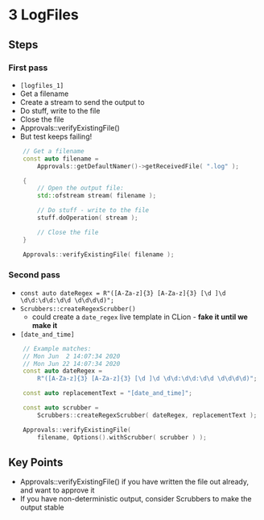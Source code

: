 # 3 LogFiles

## Steps

### First pass

* `[logfiles_1]`
* Get a filename
* Create a stream to send the output to
* Do stuff, write to the file
* Close the file
* Approvals::verifyExistingFile()
* But test keeps failing!

```c++
    // Get a filename
    const auto filename =
        Approvals::getDefaultNamer()->getReceivedFile( ".log" );

    {
        // Open the output file:
        std::ofstream stream( filename );

        // Do stuff - write to the file
        stuff.doOperation( stream );

        // Close the file
    }

    Approvals::verifyExistingFile( filename );
```

### Second pass

* `const auto dateRegex = R"([A-Za-z]{3} [A-Za-z]{3} [\d ]\d \d\d:\d\d:\d\d \d\d\d\d)";`
* `Scrubbers::createRegexScrubber()`
    * could create a `date_regex` live template in CLion - **fake it until we make it**
* `[date_and_time]`

```c++
    // Example matches:
    // Mon Jun  2 14:07:34 2020
    // Mon Jun 22 14:07:34 2020
    const auto dateRegex =
        R"([A-Za-z]{3} [A-Za-z]{3} [\d ]\d \d\d:\d\d:\d\d \d\d\d\d)";

    const auto replacementText = "[date_and_time]";

    const auto scrubber =
        Scrubbers::createRegexScrubber( dateRegex, replacementText );

    Approvals::verifyExistingFile(
        filename, Options().withScrubber( scrubber ) );
```

## Key Points

* Approvals::verifyExistingFile() if you have written the file out already, and want to approve it
* If you have non-deterministic output, consider Scrubbers to make the output stable
